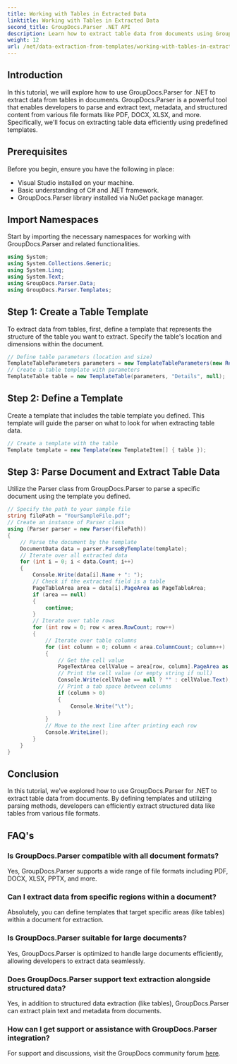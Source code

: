 ```yaml
---
title: Working with Tables in Extracted Data
linktitle: Working with Tables in Extracted Data
second_title: GroupDocs.Parser .NET API
description: Learn how to extract table data from documents using GroupDocs.Parser for .NET. Efficiently parse structured content with predefined templates.
weight: 12
url: /net/data-extraction-from-templates/working-with-tables-in-extracted-data/
---
```

## Introduction
In this tutorial, we will explore how to use GroupDocs.Parser for .NET to extract data from tables in documents. GroupDocs.Parser is a powerful tool that enables developers to parse and extract text, metadata, and structured content from various file formats like PDF, DOCX, XLSX, and more. Specifically, we'll focus on extracting table data efficiently using predefined templates.
## Prerequisites
Before you begin, ensure you have the following in place:
- Visual Studio installed on your machine.
- Basic understanding of C# and .NET framework.
- GroupDocs.Parser library installed via NuGet package manager.

## Import Namespaces
Start by importing the necessary namespaces for working with GroupDocs.Parser and related functionalities.
```csharp
using System;
using System.Collections.Generic;
using System.Linq;
using System.Text;
using GroupDocs.Parser.Data;
using GroupDocs.Parser.Templates;
```
## Step 1: Create a Table Template
To extract data from tables, first, define a template that represents the structure of the table you want to extract. Specify the table's location and dimensions within the document.
```csharp
// Define table parameters (location and size)
TemplateTableParameters parameters = new TemplateTableParameters(new Rectangle(new Point(35, 320), new Size(530, 55)), null);
// Create a table template with parameters
TemplateTable table = new TemplateTable(parameters, "Details", null);
```
## Step 2: Define a Template
Create a template that includes the table template you defined. This template will guide the parser on what to look for when extracting table data.
```csharp
// Create a template with the table
Template template = new Template(new TemplateItem[] { table });
```
## Step 3: Parse Document and Extract Table Data
Utilize the Parser class from GroupDocs.Parser to parse a specific document using the template you defined.
```csharp
// Specify the path to your sample file
string filePath = "YourSampleFile.pdf";
// Create an instance of Parser class
using (Parser parser = new Parser(filePath))
{
    // Parse the document by the template
    DocumentData data = parser.ParseByTemplate(template);
    // Iterate over all extracted data
    for (int i = 0; i < data.Count; i++)
    {
        Console.Write(data[i].Name + ": ");
        // Check if the extracted field is a table
        PageTableArea area = data[i].PageArea as PageTableArea;
        if (area == null)
        {
            continue;
        }
        // Iterate over table rows
        for (int row = 0; row < area.RowCount; row++)
        {
            // Iterate over table columns
            for (int column = 0; column < area.ColumnCount; column++)
            {
                // Get the cell value
                PageTextArea cellValue = area[row, column].PageArea as PageTextArea;
                // Print the cell value (or empty string if null)
                Console.Write(cellValue == null ? "" : cellValue.Text);
                // Print a tab space between columns
                if (column > 0)
                {
                    Console.Write("\t");
                }
            }
            // Move to the next line after printing each row
            Console.WriteLine();
        }
    }
}
```

## Conclusion
In this tutorial, we've explored how to use GroupDocs.Parser for .NET to extract table data from documents. By defining templates and utilizing parsing methods, developers can efficiently extract structured data like tables from various file formats.

## FAQ's
### Is GroupDocs.Parser compatible with all document formats?
Yes, GroupDocs.Parser supports a wide range of file formats including PDF, DOCX, XLSX, PPTX, and more.
### Can I extract data from specific regions within a document?
Absolutely, you can define templates that target specific areas (like tables) within a document for extraction.
### Is GroupDocs.Parser suitable for large documents?
Yes, GroupDocs.Parser is optimized to handle large documents efficiently, allowing developers to extract data seamlessly.
### Does GroupDocs.Parser support text extraction alongside structured data?
Yes, in addition to structured data extraction (like tables), GroupDocs.Parser can extract plain text and metadata from documents.
### How can I get support or assistance with GroupDocs.Parser integration?
For support and discussions, visit the GroupDocs community forum [here](https://forum.groupdocs.com/c/parser/17).

